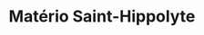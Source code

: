 ---
title: "Matério Saint-Hippolyte"
url: /saint-hippolyte/materio-saint-hippolyte/
shop: Eisenwaren
---